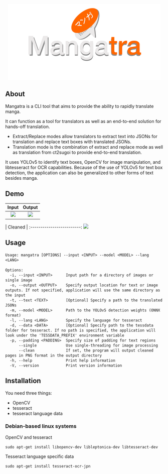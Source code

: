 <div align="center">

<a href="https://github.com/FoundedNahte/mangatra"><img src="assets/mangatra_logo.png" role="img"></a>

</div>

## About

Mangatra is a CLI tool that aims to provide the ability to rapidly translate manga.

It can function as a tool for translators as well as an end-to-end solution for hands-off translation.
 - Extract/Replace modes allow translators to extract text into JSONs for translation and replace text boxes with translated JSONs.
 - Translation mode is the combination of extract and replace mode as well as translation from ct2sugoi to provide end-to-end translation. 

It uses YOLOv5 to identify text boxes, OpenCV for image manipulation, and libtesseract for OCR capabilities. Because of the use of YOLOv5 for text box detection, the application can also be generalized to other forms of text besides manga.

## Demo
| Input             | Output |
:-------------------------:|:-------------------------:
![](https://github.com/FoundedNahte/mangatra/blob/master/assets/input.png)  | ![](https://github.com/FoundedNahte/mangatra/blob/master/assets/output.png)

| Cleaned |
:-------------------------:
![](https://github.com/FoundedNahte/mangatra/blob/master/assets/cleaned.png)

## Usage
```
Usage: mangatra [OPTIONS] --input <INPUT> --model <MODEL> --lang <LANG>

Options:
  -i, --input <INPUT>      Input path for a directory of images or single image
  -o, --output <OUTPUT>    Specify output location for text or image outputs. If not specified, application will use the same directory as the input
  -t, --text <TEXT>        [Optional] Specify a path to the translated JSONs
  -m, --model <MODEL>      Path to the YOLOv5 detection weights (ONNX format)
  -l, --lang <LANG>        Specify the language for tesseract
  -d, --data <DATA>        [Optional] Specify path to the tessdata folder for tesseract. If no path is specified, the application will look under the 'TESSDATA_PREFIX' environment variable
  -p, --padding <PADDING>  Specify size of padding for text regions
      --single             Use single-threading for image processing
      --clean              If set, the program will output cleaned pages in PNG format in the output directory
  -h, --help               Print help information
  -V, --version            Print version information
```

## Installation
You need three things:
- OpenCV
- tesseract
- tesseract language data
### Debian-based linux systems
OpenCV and tesseract
```
sudo apt-get install libopencv-dev libleptonica-dev libtesseract-dev
```
Tesseract language specific data
```
sudo apt-get install tesseract-ocr-jpn
```